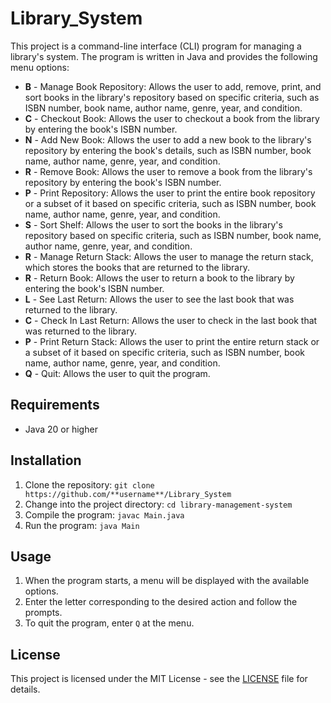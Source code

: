 # Library_System

This project is a command-line interface (CLI) program for managing a library's system. The program is written in Java and provides the following menu options:

- **B** - Manage Book Repository: Allows the user to add, remove, print, and sort books in the library's repository based on specific criteria, such as ISBN number, book name, author name, genre, year, and condition.
- **C** - Checkout Book: Allows the user to checkout a book from the library by entering the book's ISBN number.
- **N** - Add New Book: Allows the user to add a new book to the library's repository by entering the book's details, such as ISBN number, book name, author name, genre, year, and condition.
- **R** - Remove Book: Allows the user to remove a book from the library's repository by entering the book's ISBN number.
- **P** - Print Repository: Allows the user to print the entire book repository or a subset of it based on specific criteria, such as ISBN number, book name, author name, genre, year, and condition.
- **S** - Sort Shelf: Allows the user to sort the books in the library's repository based on specific criteria, such as ISBN number, book name, author name, genre, year, and condition.
- **R** - Manage Return Stack: Allows the user to manage the return stack, which stores the books that are returned to the library.
- **R** - Return Book: Allows the user to return a book to the library by entering the book's ISBN number.
- **L** - See Last Return: Allows the user to see the last book that was returned to the library.
- **C** - Check In Last Return: Allows the user to check in the last book that was returned to the library.
- **P** - Print Return Stack: Allows the user to print the entire return stack or a subset of it based on specific criteria, such as ISBN number, book name, author name, genre, year, and condition.
- **Q** - Quit: Allows the user to quit the program.

## Requirements

- Java 20 or higher

## Installation

1. Clone the repository: `git clone https://github.com/**username**/Library_System`
2. Change into the project directory: `cd library-management-system`
3. Compile the program: `javac Main.java`
4. Run the program: `java Main`

## Usage

1. When the program starts, a menu will be displayed with the available options.
2. Enter the letter corresponding to the desired action and follow the prompts.
3. To quit the program, enter `Q` at the menu.


## License

This project is licensed under the MIT License - see the [LICENSE](LICENSE) file for details.
